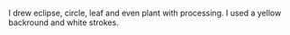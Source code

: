 I drew eclipse, circle, leaf and even plant with processing. 
I used a yellow backround and white strokes.